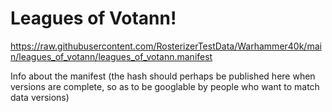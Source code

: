 # Leagues of Votann!

https://raw.githubusercontent.com/RosterizerTestData/Warhammer40k/main/leagues_of_votann/leagues_of_votann.manifest

Info about the manifest (the hash should perhaps be published here when versions are complete, so as to be googlable by people who want to match data versions)
